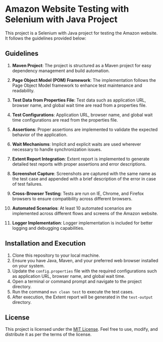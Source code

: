# Amazon Website Testing with Selenium with Java Project

This project is a Selenium with Java project for testing the Amazon website. It follows the guidelines provided below:

## Guidelines

1. **Maven Project**: The project is structured as a Maven project for easy dependency management and build automation.

2. **Page Object Model (POM) Framework**: The implementation follows the Page Object Model framework to enhance test maintenance and readability.

3. **Test Data from Properties File**: Test data such as application URL, browser name, and global wait time are read from a properties file.

4. **Test Configurations**: Application URL, browser name, and global wait time configurations are read from the properties file.

5. **Assertions**: Proper assertions are implemented to validate the expected behavior of the application.

6. **Wait Mechanisms**: Implicit and explicit waits are used wherever necessary to handle synchronization issues.

7. **Extent Report Integration**: Extent report is implemented to generate detailed test reports with proper assertions and error descriptions.

8. **Screenshot Capture**: Screenshots are captured with the same name as the test case and appended with a brief description of the error in case of test failures.

9. **Cross-Browser Testing**: Tests are run on IE, Chrome, and Firefox browsers to ensure compatibility across different browsers.

11. **Automated Scenarios**: At least 10 automated scenarios are implemented across different flows and screens of the Amazon website.

12. **Logger Implementation**: Logger implementation is included for better logging and debugging capabilities.

## Installation and Execution

1. Clone this repository to your local machine.
2. Ensure you have Java, Maven, and your preferred web browser installed on your system.
3. Update the `config.properties` file with the required configurations such as application URL, browser name, and global wait time.
4. Open a terminal or command prompt and navigate to the project directory.
5. Run the command `mvn clean test` to execute the test cases.
6. After execution, the Extent report will be generated in the `test-output` directory.

## License

This project is licensed under the [MIT License](LICENSE). Feel free to use, modify, and distribute it as per the terms of the license.
